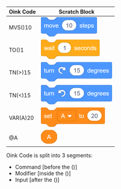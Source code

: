 | Oink Code | Scratch Block |
| --------- | ------------- |
| MVS()10 |![alt text](https://github.com/KyleKart/Oink/blob/main/move.png?raw=true)|
| TO()1 |![alt text](https://github.com/KyleKart/Oink/blob/main/wait.png?raw=true)|
| TN(>)15 |![alt text](https://github.com/KyleKart/Oink/blob/main/turn1.png?raw=true)|
| TN(<)15 |![alt text](https://github.com/KyleKart/Oink/blob/main/turn2.png?raw=true)|
| VAR(A)20 |![alt text](https://github.com/KyleKart/Oink/blob/main/var.png?raw=true)|
| @A |![alt text](https://github.com/KyleKart/Oink/blob/main/A.png?raw=true)|

Oink Code is split into 3 segments:
- Command [before the ()]
- Modifier [inside the ()]
- Input [after the ()]
